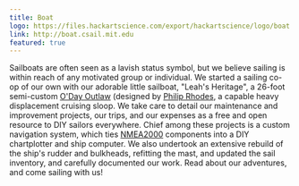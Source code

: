 ```yaml
---
title: Boat
logo: https://files.hackartscience.com/export/hackartscience/logo/boat.svg
link: http://boat.csail.mit.edu
featured: true
---
```


Sailboats are often seen as a lavish status symbol, but we believe sailing is within reach of any motivated group or individual.
We started a sailing co-op of our own with our adorable little sailboat, "Leah's Heritage", a 26-foot semi-custom [O'Day Outlaw][outlaw] (designed by [Philip Rhodes][rhodes], a capable heavy displacement cruising sloop.
We take care to detail our maintenance and improvement projects, our trips, and our expenses as a free and open resource to DIY sailors everywhere.
Chief among these projects is a custom navigation system, which ties [NMEA2000][nmea2000] components into a DIY chartplotter and ship computer.
We also undertook an extensive rebuild of the ship's rudder and bulkheads, refitting the mast, and updated the sail inventory, and carefully documented our work.
Read about our adventures, and come sailing with us!

[outlaw]: http://sailboatdata.com/viewrecord.asp?class_id=436
[rhodes]: https://en.wikipedia.org/wiki/Philip_Rhodes
[nmea2000]: https://en.wikipedia.org/wiki/Philip_Rhodes
